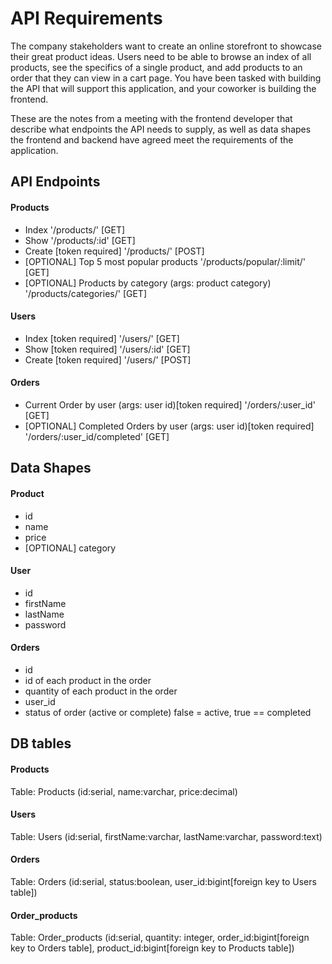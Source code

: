 # API Requirements
The company stakeholders want to create an online storefront to showcase their great product ideas. Users need to be able to browse an index of all products, see the specifics of a single product, and add products to an order that they can view in a cart page. You have been tasked with building the API that will support this application, and your coworker is building the frontend.

These are the notes from a meeting with the frontend developer that describe what endpoints the API needs to supply, as well as data shapes the frontend and backend have agreed meet the requirements of the application. 

## API Endpoints
#### Products
- Index                     '/products/'    [GET]
- Show                      '/products/:id' [GET]
- Create [token required]   '/products/'    [POST]
- [OPTIONAL] Top 5 most popular products '/products/popular/:limit/'    [GET]
- [OPTIONAL] Products by category (args: product category) '/products/categories/'    [GET]

#### Users
- Index [token required]    '/users/'    [GET]
- Show [token required]     '/users/:id' [GET]
- Create [token required]  '/users/'    [POST]

#### Orders
- Current Order by user (args: user id)[token required]     '/orders/:user_id'    [GET]
- [OPTIONAL] Completed Orders by user (args: user id)[token required] '/orders/:user_id/completed'    [GET]

## Data Shapes
#### Product
-  id
- name
- price
- [OPTIONAL] category

#### User
- id
- firstName
- lastName
- password

#### Orders
- id
- id of each product in the order
- quantity of each product in the order
- user_id
- status of order (active or complete) false = active, true == completed


## DB tables

#### Products
Table: Products (id:serial, name:varchar, price:decimal)

#### Users
Table: Users (id:serial, firstName:varchar, lastName:varchar, password:text)

#### Orders
Table: Orders (id:serial, status:boolean, user_id:bigint[foreign key to Users table])

#### Order_products
Table: Order_products (id:serial,  quantity: integer, order_id:bigint[foreign key to Orders table],  product_id:bigint[foreign key to Products table])

